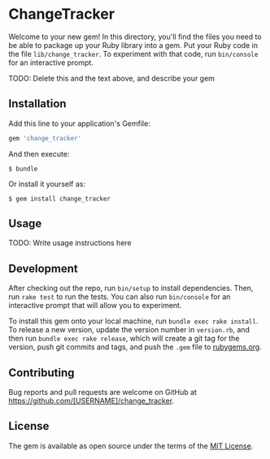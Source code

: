 # ChangeTracker

Welcome to your new gem! In this directory, you'll find the files you need to be able to package up your Ruby library into a gem. Put your Ruby code in the file `lib/change_tracker`. To experiment with that code, run `bin/console` for an interactive prompt.

TODO: Delete this and the text above, and describe your gem

## Installation

Add this line to your application's Gemfile:

```ruby
gem 'change_tracker'
```

And then execute:

    $ bundle

Or install it yourself as:

    $ gem install change_tracker

## Usage

TODO: Write usage instructions here

## Development

After checking out the repo, run `bin/setup` to install dependencies. Then, run `rake test` to run the tests. You can also run `bin/console` for an interactive prompt that will allow you to experiment.

To install this gem onto your local machine, run `bundle exec rake install`. To release a new version, update the version number in `version.rb`, and then run `bundle exec rake release`, which will create a git tag for the version, push git commits and tags, and push the `.gem` file to [rubygems.org](https://rubygems.org).

## Contributing

Bug reports and pull requests are welcome on GitHub at https://github.com/[USERNAME]/change_tracker.

## License

The gem is available as open source under the terms of the [MIT License](https://opensource.org/licenses/MIT).
